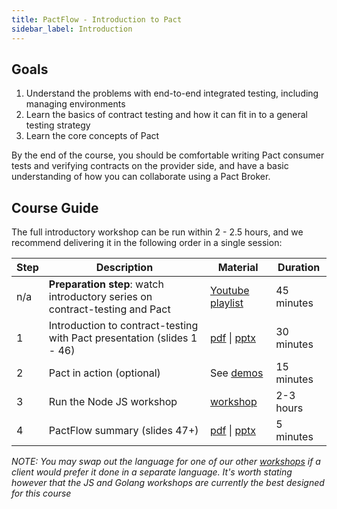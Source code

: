 ```yaml
---
title: PactFlow - Introduction to Pact
sidebar_label: Introduction
---
```


## Goals

1. Understand the problems with end-to-end integrated testing, including managing environments
1. Learn the basics of contract testing and how it can fit in to a general testing strategy
1. Learn the core concepts of Pact

By the end of the course, you should be comfortable writing Pact consumer tests and verifying contracts on the provider side, and have a basic understanding of how you can collaborate using a Pact Broker.

## Course Guide

The full introductory workshop can be run within 2 - 2.5 hours, and we recommend delivering it in the following order in a single session:

| Step | Description                                                                  | Material                                                                                                                                                               | Duration   |
| ---- | ---------------------------------------------------------------------------- | ---------------------------------------------------------------------------------------------------------------------------------------------------------------------- | ---------- |
| n/a  | **Preparation step**: watch introductory series on contract-testing and Pact | [Youtube playlist](https://youtube.com/playlist?list=PLwy9Bnco-IpfZ72VQ7hce8GicVZs7nm0i)                                                                               | 45 minutes |
| 1    | Introduction to contract-testing with Pact presentation (slides 1 - 46)      | <a href="/resources/pact-workshop-introduction_2020.pdf" target="_blank">pdf</a> \| <a href="/resources/pact-workshop-introduction_2020.pptx" target="_blank">pptx</a> | 30 minutes |
| 2    | Pact in action (optional)                                                    | See [demos](/docs/examples)                                                                                                                                            | 15 minutes |
| 3    | Run the Node JS workshop                                                     | [workshop](https://github.com/pact-foundation/pact-workshop-js)                                                                                                                               | 2-3 hours  |
| 4    | PactFlow summary (slides 47+)                                                | <a href="/resources/pact-workshop-introduction_2020.pdf" target="_blank">pdf</a> \| <a href="/resources/pact-workshop-introduction_2020.pptx" target="_blank">pptx</a> | 5 minutes  |

_NOTE: You may swap out the language for one of our other [workshops](/docs/tutorials) if a client would prefer it done in a separate language. It's worth stating however that the JS and Golang workshops are currently the best designed for this course_
